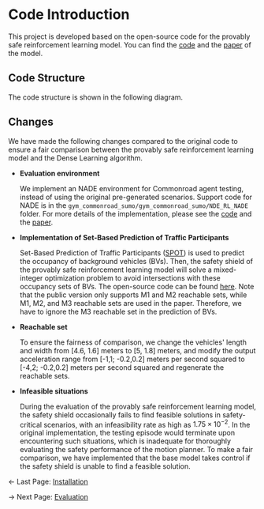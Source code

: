 # Code Introduction
This project is developed based on the open-source code for the provably safe reinforcement learning model. You can find the [code](https://codeocean.com/capsule/9949621/tree/v1) and the [paper](https://ieeexplore.ieee.org/abstract/document/10068193) of the model.

## Code Structure
The code structure is shown in the following diagram.

## Changes
We have made the following changes compared to the original code to ensure a fair comparison between the provably safe reinforcement learning model and the Dense Learning algorithm.

- **Evaluation environment**

    We implement an NADE environment for Commonroad agent testing, instead of using the original pre-generated scenarios. Support code for NADE is in the `gym_commonroad_sumo/gym_commonroad_sumo/NDE_RL_NADE` folder. For more details of the implementation, please see the [code](https://github.com/michigan-traffic-lab/Dense-Deep-Reinforcement-Learning/) and the [paper](https://www.nature.com/articles/s41467-021-21007-8).

- **Implementation of Set-Based Prediction of Traffic Participants**

    Set-Based Prediction of Traffic Participants ([SPOT](https://ieeexplore.ieee.org/abstract/document/7995951/)) is used to predict the occupancy of background vehicles (BVs). Then, the safety shield of the provably safe reinforcement learning model will solve a mixed-integer optimization problem to avoid intersections with these occupancy sets of BVs. The open-source code can be found [here](https://koschi.gitlab.io/spot). Note that the public version only supports M1 and M2 reachable sets, while M1, M2, and M3 reachable sets are used in the paper. Therefore, we have to ignore the M3 reachable set in the prediction of BVs.

- **Reachable set**

    To ensure the fairness of comparison, we change the vehicles' length and width from [4.6, 1.6] meters to [5, 1.8] meters, and modify the output acceleration range from [-1,1; -0.2,0.2] meters per second squared to [-4,2; -0.2,0.2] meters per second squared and regenerate the reachable sets.

- **Infeasible situations**

    During the evaluation of the provably safe reinforcement learning model, the safety shield occasionally fails to find feasible solutions in safety-critical scenarios, with an infeasibility rate as high as $1.75 \times 10^{−2}$. In the original implementation, the testing episode would terminate upon encountering such situations, which is inadequate for thoroughly evaluating the safety performance of the motion planner. To make a fair comparison, we have implemented that the base model takes control if the safety shield is unable to find a feasible solution.

<- Last Page: [Installation](installation.md)

-> Next Page: [Evaluation](evaluation.md)

